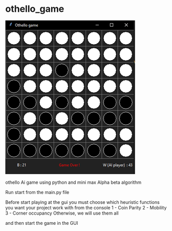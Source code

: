 # othello_game

![othello](https://github.com/ahmednaser7897/othello_game/blob/main/game%20image.png)

othello Ai game using python and mini max Alpha beta algorithm

Run start from the main.py file 

Before start playing at the gui you must choose which heuristic functions you want your project work with from the console
1 - Coin Parity
2 - Mobility
3 - Corner occupancy
Otherwise, we will use them all

and then start the game in the GUI


